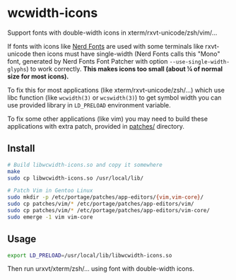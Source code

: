 # wcwidth-icons

Support fonts with double-width icons in xterm/rxvt-unicode/zsh/vim/…

If fonts with icons like [Nerd Fonts](https://github.com/ryanoasis/nerd-fonts/)
are used with some terminals like rxvt-unicode then icons must have
single-width (Nerd Fonts calls this "Mono" font, generated by Nerd Fonts
Font Patcher with option `--use-single-width-glyphs`) to work correctly.
**This makes icons too small (about ¼ of normal size for most icons).**

To fix this for most applications (like xterm/rxvt-unicode/zsh/…) which
use libc function (like `wcwidth(3)` or `wcswidth(3)`) to get symbol width
you can use provided library in `LD_PRELOAD` environment variable.

To fix some other applications (like vim) you may need to build these
applications with extra patch, provided in [patches/](patches/) directory.

## Install

```sh
# Build libwcwidth-icons.so and copy it somewhere
make
sudo cp libwcwidth-icons.so /usr/local/lib/

# Patch Vim in Gentoo Linux
sudo mkdir -p /etc/portage/patches/app-editors/{vim,vim-core}/
sudo cp patches/vim/* /etc/portage/patches/app-editors/vim/
sudo cp patches/vim/* /etc/portage/patches/app-editors/vim-core/
sudo emerge -1 vim vim-core
```

## Usage

```sh
export LD_PRELOAD=/usr/local/lib/libwcwidth-icons.so
```

Then run urxvt/xterm/zsh/… using font with double-width icons.
